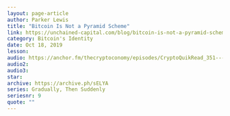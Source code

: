 ```yaml
---
layout: page-article
author: Parker Lewis
title: "Bitcoin Is Not a Pyramid Scheme"
link: https://unchained-capital.com/blog/bitcoin-is-not-a-pyramid-scheme/
category: Bitcoin's Identity
date: Oct 18, 2019
lesson: 
audio: https://anchor.fm/thecryptoconomy/episodes/CryptoQuikRead_351---Bitcoin-is-Not-a-Pyramid-Scheme--Parker-Lewis-eapakf/a-a1emvh4
audio2: 
audio3: 
star: 
archive: https://archive.ph/sELYA
series: Gradually, Then Suddenly
seriesnr: 9
quote: ""
---
```

